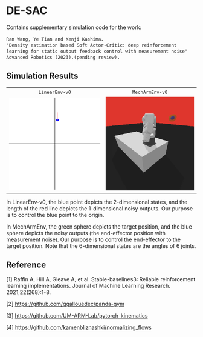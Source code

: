 # DE-SAC
Contains supplementary simulation code for the work:

```
Ran Wang, Ye Tian and Kenji Kashima. 
"Density estimation based Soft Actor-Critic: deep reinforcement learning for static output feedback control with measurement noise" 
Advanced Robotics (2023).(pending review).
```

## Simulation Results

|                                  |                                                |
| :------------------------------: | :--------------------------------------------: |
|         `LinearEnv-v0`          |                 `MechArmEnv-v0`                 |
| ![LinearEnv-v0](data/Linear.gif) |         ![MechArmEnv-v0](data/mechArm.gif)         |

In LinearEnv-v0, the blue point depicts the 2-dimensional states, and the length of the red line depicts the 1-dimensional noisy outputs. Our purpose is to control the blue point to the origin.

In MechArmEnv, the green sphere depicts the target position, and the blue sphere depicts the noisy outputs (the end-effector position with measurement noise). Our purpose is to control the end-effector to the target position. Note that the 6-dimensional states are the angles of 6 joints. 

## Reference

[1] Raffin A, Hill A, Gleave A, et al. Stable-baselines3: Reliable reinforcement learning implementations. Journal of Machine Learning Research. 2021;22(268):1-8.

[2] https://github.com/qgallouedec/panda-gym

[3] https://github.com/UM-ARM-Lab/pytorch_kinematics

[4] https://github.com/kamenbliznashki/normalizing_flows